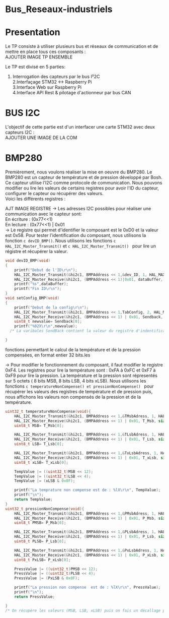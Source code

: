 # Bus_Reseaux-industriels

# Presentation 

Le TP consiste à utiliser plusieurs bus et réseaux de communication et de mettre en place tous ces composants : <br>
AJOUTER IMAGE TP ENSEMBLE

Le TP est divisé en 5 parties:<br>
 1. Interrogation des capteurs par le bus I²2C<br>
2.Interfaçage STM32 <-> Raspberry Pi<br>
3.Interface Web sur Raspberry Pi<br>
4.Interface API Rest & pilotage d'actionneur par bus CAN<br>

# BUS I2C 
L'objectif de cette partie est d'un interfacer une carte STM32 avec deux capteurs I2C : <br>
AJOUTER UNE IMAGE DE LA COM 

# BMP280
Premièrement, nous voulons réaliser la mise en oeuvre du BMP280. Le BMP280 est un capteur de température et de pression développé par Bosh. Ce capteur utilise l'I2C comme protocole de communication. Nous pouvons modifier ou lire les valeurs de certains registres pour avoir l'ID du capteur, configurer le capteur ou récupérer des valeurs. <br> 
Voici les différents registres : <br>

AJT IMAGE REGISTRE 
-> Les adresses I2C possibles pour réaliser une communication avec le capteur sont:<br>
En écriture : (0x77<<1) <br>
En lecture :  (0x77<<1) | 0x01 <br>
-> Le registre qui permet d'identifier le composant est le 0xD0 et la valeur est 0x58. Pour tester l'identification du composant, nous utilisons la fonction ```c devID_BMP()```. Nous utilisons les fonctions ```c
HAL_I2C_Master_Transmit()``` et ```c HAL_I2C_Master_Transmit() ``` pour lire un régistre et récupérer la valeur. <br>

```c
void devID_BMP(void)
{
	printf("Debut de l'ID\r\n");
	HAL_I2C_Master_Transmit(&hi2c1, BMPAddress << 1,&dev_ID, 1, HAL_MAX_DELAY);
	HAL_I2C_Master_Receive(&hi2c1, (BMPAddress << 1)|0x01, dataBuffer, sizeof(dataBuffer), HAL_MAX_DELAY);
	printf("%s",dataBuffer);
	printf("Fin ID\r\n");
}
void setConfig_BMP(void)
{
	printf("Debut de la config\r\n");
	HAL_I2C_Master_Transmit(&hi2c1, BMPAddress << 1,TabConfig, 2, HAL_MAX_DELAY);
	HAL_I2C_Master_Receive(&hi2c1, (BMPAddress << 1) | 0x01, Sendback, sizeof(Sendback), HAL_MAX_DELAY);
	uint8_t newvalue= Sendback[0];
	printf("%02X\r\n",newvalue);
  /* La varibales SendBack contient la valeur du registre d'indentification 0xD0 */

}
```

 fonctions permettant le calcul de la température et de la pression compensées, en format entier 32 bits.les

-> Pour modifier le fonctionnement du composant, il faut modifier le registre 0xF4. Les registres pour lire la température sont : 0xFA à 0xFC et 0xF7 à 0xF9 pour lire la pression. La température et la pression sont répresentés sur 5 octets ( 8 bits MSB, 8 bits LSB, 4 bits xLSB). Nous utilisons les fonctions ```c temperatureNonCompense() et pressionNonCompense() ``` pour récupérer les valeurs des registres de température et de pression puis, nous affichons les valeurs non compensés de la pression et de la température. <br>
```c
uint32_t temperatureNonCompense(void){
	HAL_I2C_Master_Transmit(&hi2c1, BMPAddress << 1,&TMsbAdress, 1, HAL_MAX_DELAY);
	HAL_I2C_Master_Receive(&hi2c1, (BMPAddress << 1) | 0x01, T_Msb, sizeof(T_Msb), HAL_MAX_DELAY);
	uint8_t MSB= T_Msb[0];

	HAL_I2C_Master_Transmit(&hi2c1, BMPAddress << 1,&TLsbAdress, 1, HAL_MAX_DELAY);
	HAL_I2C_Master_Receive(&hi2c1, (BMPAddress << 1) | 0x01, T_Lsb, sizeof(T_Lsb), HAL_MAX_DELAY);
	uint8_t LSB= T_Lsb[0];

	HAL_I2C_Master_Transmit(&hi2c1, BMPAddress << 1,&TxLsbAdress, 1, HAL_MAX_DELAY);
	HAL_I2C_Master_Receive(&hi2c1, (BMPAddress << 1) | 0x01, T_xLsb, sizeof(T_xLsb), HAL_MAX_DELAY);
	uint8_t xLSB= T_xLsb[0];

	TempValue |= ((uint32_t)MSB << 12);
	TempValue |= ((uint32_t)LSB << 4);
	TempValue |= (xLSB & 0x0F);

	printf("La temprature non compense est de : %lX\r\n", TempValue);
	printf("\n");
	return TempValue;
}
uint32_t pressionNonCompense(void){
	HAL_I2C_Master_Transmit(&hi2c1, BMPAddress << 1,&PMsbAdress, 1, HAL_MAX_DELAY);
	HAL_I2C_Master_Receive(&hi2c1, (BMPAddress << 1) | 0x01, P_Msb, sizeof(P_Msb), HAL_MAX_DELAY);
	uint8_t PMSB= P_Msb[0];

	HAL_I2C_Master_Transmit(&hi2c1, BMPAddress << 1,&PLsbAdress, 1, HAL_MAX_DELAY);
	HAL_I2C_Master_Receive(&hi2c1, (BMPAddress << 1) | 0x01, P_Lsb, sizeof(P_Lsb), HAL_MAX_DELAY);
	uint8_t PLSB= P_Lsb[0];

	HAL_I2C_Master_Transmit(&hi2c1, BMPAddress << 1,&PxLsbAdress, 1, HAL_MAX_DELAY);
	HAL_I2C_Master_Receive(&hi2c1, (BMPAddress << 1) | 0x01, P_xLsb, sizeof(P_xLsb), HAL_MAX_DELAY);
	uint8_t PxLSB= P_xLsb[0];

	PressValue |= ((uint32_t)PMSB << 12);
	PressValue |= ((uint32_t)PLSB << 4);
	PressValue |= (PxLSB & 0x0F);

	printf("La pression non compense  est de : %lX\r\n", PressValue);
	printf("\n");
	return PressValue;

}
/* On récupère les valeurs (MSB, LSB, xLSB) puis on fais un décallage pour récupérer la valeur sur 5 octets */
```
